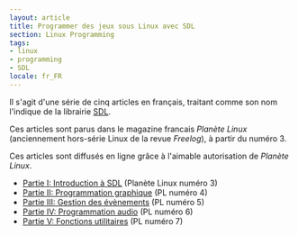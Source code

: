 ```yaml
---
layout: article
title: Programmer des jeux sous Linux avec SDL
section: Linux Programming
tags:
- linux
- programming
- SDL
locale: fr_FR
---
```

Il s'agit d'une série de cinq articles en français, traitant comme son nom l'indique de la librairie [SDL](http://www.libsdl.org).

Ces articles sont parus dans le magazine francais *Planète Linux* (anciennement hors-série Linux de la revue *Freelog*), à partir du numéro 3.

Ces articles sont diffusés en ligne grâce à l'aimable autorisation de *Planète Linux*.

* [Partie I: Introduction à SDL](1-introduction) (Planète Linux numéro 3)
* [Partie II: Programmation graphique](2-graphique) (PL numéro 4)
* [Partie III: Gestion des évènements](3-evenements) (PL numéro 5)
* [Partie IV: Programmation audio](4-audio) (PL numéro 6)
* [Partie V: Fonctions utilitaires](5-utilitaires) (PL numéro 7)
